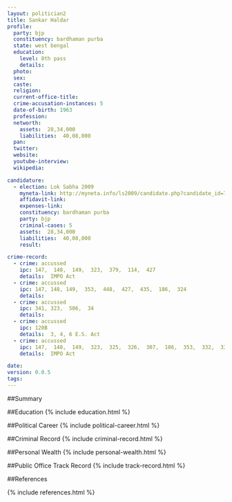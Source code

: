 ```yaml
---
layout: politician2
title: Sankar Haldar
profile: 
  party: bjp
  constituency: bardhaman purba
  state: west bengal
  education: 
    level: 8th pass
    details: 
  photo: 
  sex: 
  caste: 
  religion: 
  current-office-title: 
  crime-accusation-instances: 5
  date-of-birth: 1963
  profession: 
  networth: 
    assets:  28,34,000
    liabilities:  40,08,000
  pan: 
  twitter: 
  website: 
  youtube-interview: 
  wikipedia: 

candidature: 
  - election: Lok Sabha 2009
    myneta-link: http://myneta.info/ls2009/candidate.php?candidate_id=7414
    affidavit-link: 
    expenses-link: 
    constituency: bardhaman purba 
    party: bjp
    criminal-cases: 5
    assets:  28,34,000
    liabilities:  40,08,000
    result:  

crime-record: 
  - crime: accussed
    ipc: 147,  148,  149,  323,  379,  114,  427
    details:  IMPO Act  
  - crime: accussed
    ipc: 147, 148, 149,  353,  448,  427,  435,  186,  324
    details:    
  - crime: accussed
    ipc: 341, 323,  506,  34
    details:    
  - crime: accussed
    ipc: 120B
    details:  3, 4, 6 E.S. Act  
  - crime: accussed
    ipc: 147,  148,  149,  323,  325,  326,  307,  186,  353,  332,  333,  427
    details:  IMPO Act  

date: 
version: 0.0.5
tags: 
---
```

##Summary


##Education
{% include education.html %}


##Political Career
{% include political-career.html %}


##Criminal Record
{% include criminal-record.html %}


##Personal Wealth
{% include personal-wealth.html %}


##Public Office Track Record
{% include track-record.html %}


##References


{% include references.html %}